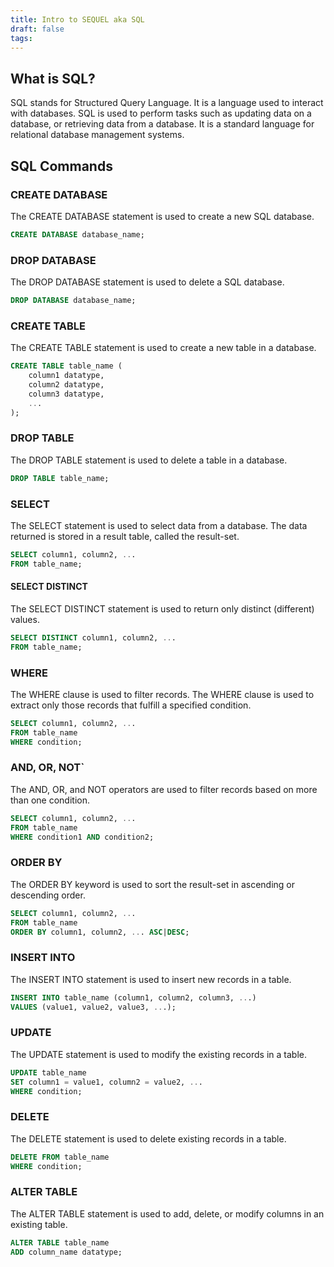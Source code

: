 ```yaml
---
title: Intro to SEQUEL aka SQL
draft: false
tags:
---
```


## What is SQL?

SQL stands for Structured Query Language. It is a language used to interact with databases. SQL is used to perform tasks such as updating data on a database, or retrieving data from a database. It is a standard language for relational database management systems.

## SQL Commands

### CREATE DATABASE

The CREATE DATABASE statement is used to create a new SQL database.

```sql
CREATE DATABASE database_name;
```

### DROP DATABASE

The DROP DATABASE statement is used to delete a SQL database.

```sql
DROP DATABASE database_name;
```

### CREATE TABLE

The CREATE TABLE statement is used to create a new table in a database.

```sql
CREATE TABLE table_name (
    column1 datatype,
    column2 datatype,
    column3 datatype,
    ...
);
```

### DROP TABLE

The DROP TABLE statement is used to delete a table in a database.

```sql
DROP TABLE table_name;
```

### SELECT

The SELECT statement is used to select data from a database. The data returned is stored in a result table, called the result-set.

```sql
SELECT column1, column2, ...
FROM table_name;
```

#### SELECT DISTINCT

The SELECT DISTINCT statement is used to return only distinct (different) values.

```sql
SELECT DISTINCT column1, column2, ...
FROM table_name;
```

### WHERE

The WHERE clause is used to filter records. The WHERE clause is used to extract only those records that fulfill a specified condition.

```sql
SELECT column1, column2, ...
FROM table_name
WHERE condition;
```

### AND, OR, NOT`

The AND, OR, and NOT operators are used to filter records based on more than one condition.

```sql
SELECT column1, column2, ...
FROM table_name
WHERE condition1 AND condition2;
```

### ORDER BY

The ORDER BY keyword is used to sort the result-set in ascending or descending order.

```sql
SELECT column1, column2, ...
FROM table_name
ORDER BY column1, column2, ... ASC|DESC;
```

### INSERT INTO

The INSERT INTO statement is used to insert new records in a table.

```sql
INSERT INTO table_name (column1, column2, column3, ...)
VALUES (value1, value2, value3, ...);
```

### UPDATE

The UPDATE statement is used to modify the existing records in a table.

```sql
UPDATE table_name
SET column1 = value1, column2 = value2, ...
WHERE condition;
```

### DELETE

The DELETE statement is used to delete existing records in a table.

```sql
DELETE FROM table_name
WHERE condition;
```

### ALTER TABLE

The ALTER TABLE statement is used to add, delete, or modify columns in an existing table.

```sql
ALTER TABLE table_name
ADD column_name datatype;
```
